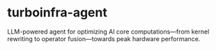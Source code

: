 # turboinfra-agent
LLM-powered agent for optimizing AI core computations—from kernel rewriting to operator fusion—towards peak hardware performance.
